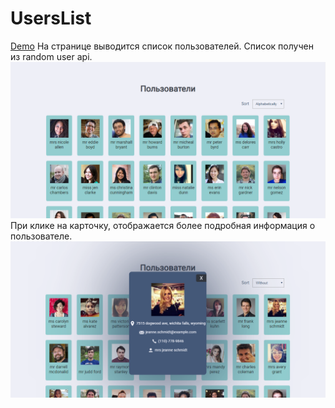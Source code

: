 # UsersList
[Demo](https://decorous-escape.000webhostapp.com/ "Demo") На странице выводится список пользователей. Список получен из random user api. 
![СписокПользователей](https://raw.githubusercontent.com/shelchkov/UsersList/master/examples/home.PNG)
При клике на карточку, отображается более подробная информация о пользователе.
![СписокПользователей](https://raw.githubusercontent.com/shelchkov/UsersList/master/examples/user.PNG)
